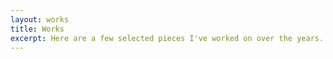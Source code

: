 ```yaml
---
layout: works
title: Works
excerpt: Here are a few selected pieces I've worked on over the years. Click on one to read a little bit more about it and the process I was involved in.
---
```

